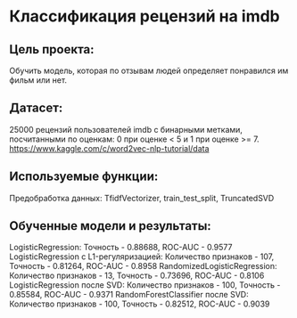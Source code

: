 # Классификация рецензий на imdb

## Цель проекта: 
Обучить модель, которая по отзывам людей определяет понравился им фильм или нет.

## Датасет:
25000 рецензий пользователей imdb с бинарными метками, посчитанными по оценкам: 0 при оценке < 5 и 1 при оценке >= 7. https://www.kaggle.com/c/word2vec-nlp-tutorial/data

## Используемые функции:
Предобработка данных: TfidfVectorizer, train_test_split, TruncatedSVD

## Обученные модели и результаты:
LogisticRegression: Точность - 0.88688, ROC-AUC - 0.9577
LogisticRegression c L1-регуляризацией: Количество признаков - 107, Точность - 0.81264, ROC-AUC - 0.8958
RandomizedLogisticRegression: Количество признаков - 13, Точность - 0.73696, ROC-AUC - 0.8106
LogisticRegression после SVD: Количество признаков - 100, Точность - 0.85584, ROC-AUC - 0.9371
RandomForestClassifier после SVD: Количество признаков - 100, Точность - 0.82512, ROC-AUC - 0.9039

